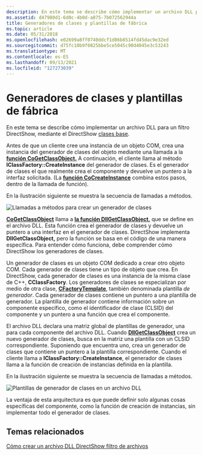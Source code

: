 ```yaml
---
description: En este tema se describe cómo implementar un archivo DLL para un filtro DirectShow, mediante el uso de DirectShow clases base.
ms.assetid: d47980d1-6d0c-4b0d-a875-7b072562944a
title: Generadores de clases y plantillas de fábrica
ms.topic: article
ms.date: 05/31/2018
ms.openlocfilehash: e02699a8ff0740ddcf1d86b8514fd45dac9e32ed
ms.sourcegitcommit: d75fc10b9f0825bbe5ce5045c90d4045e3c53243
ms.translationtype: MT
ms.contentlocale: es-ES
ms.lasthandoff: 09/13/2021
ms.locfileid: "127273039"
---
```

# <a name="class-factories-and-factory-templates"></a>Generadores de clases y plantillas de fábrica

En este tema se describe cómo implementar un archivo DLL para un filtro DirectShow, mediante el DirectShow [clases base](directshow-base-classes.md).

Antes de que un cliente cree una instancia de un objeto COM, crea una instancia del generador de clases del objeto mediante una llamada a la [**función CoGetClassObject.**](/windows/desktop/api/combaseapi/nf-combaseapi-cogetclassobject) A continuación, el cliente llama al método **IClassFactory::CreateInstance** del generador de clases. Es el generador de clases el que realmente crea el componente y devuelve un puntero a la interfaz solicitada. (La [**función CoCreateInstance**](/windows/desktop/api/combaseapi/nf-combaseapi-cocreateinstance) combina estos pasos, dentro de la llamada de función).

En la ilustración siguiente se muestra la secuencia de llamadas a métodos.

![Llamadas a métodos para crear un generador de clases](images/classfactory.png)

[**CoGetClassObject**](/windows/desktop/api/combaseapi/nf-combaseapi-cogetclassobject) llama a [**la función DllGetClassObject,**](/windows/desktop/api/combaseapi/nf-combaseapi-dllgetclassobject) que se define en el archivo DLL. Esta función crea el generador de clases y devuelve un puntero a una interfaz en el generador de clases. DirectShow implementa **DllGetClassObject,** pero la función se basa en el código de una manera específica. Para entender cómo funciona, debe comprender cómo DirectShow los generadores de clases.

Un generador de clases es un objeto COM dedicado a crear otro objeto COM. Cada generador de clases tiene un tipo de objeto que crea. En DirectShow, cada generador de clases es una instancia de la misma clase de C++, **CClassFactory**. Los generadores de clases se especializan por medio de otra clase, [**CFactoryTemplate**](cfactorytemplate.md), también denominada plantilla *de generador*. Cada generador de clases contiene un puntero a una plantilla de generador. La plantilla de generador contiene información sobre un componente específico, como el identificador de clase (CLSID) del componente y un puntero a una función que crea el componente.

El archivo DLL declara una matriz global de plantillas de generador, una para cada componente del archivo DLL. Cuando [**DllGetClassObject**](/windows/desktop/api/combaseapi/nf-combaseapi-dllgetclassobject) crea un nuevo generador de clases, busca en la matriz una plantilla con un CLSID correspondiente. Suponiendo que encuentra uno, crea un generador de clases que contiene un puntero a la plantilla correspondiente. Cuando el cliente llama a **IClassFactory::CreateInstance**, el generador de clases llama a la función de creación de instancias definida en la plantilla.

En la ilustración siguiente se muestra la secuencia de llamadas a métodos.

![Plantillas de generador de clases en un archivo DLL](images/classfactory2.png)

La ventaja de esta arquitectura es que puede definir solo algunas cosas específicas del componente, como la función de creación de instancias, sin implementar todo el generador de clases.

## <a name="related-topics"></a>Temas relacionados

<dl> <dt>

[Cómo crear un archivo DLL DirectShow filtro de archivos](how-to-create-a-dll.md)
</dt> </dl>

 

 

